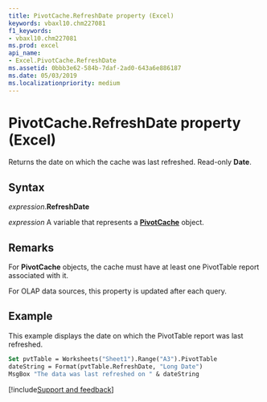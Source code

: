 ```yaml
---
title: PivotCache.RefreshDate property (Excel)
keywords: vbaxl10.chm227081
f1_keywords:
- vbaxl10.chm227081
ms.prod: excel
api_name:
- Excel.PivotCache.RefreshDate
ms.assetid: 0bbb3e62-584b-7daf-2ad0-643a6e886187
ms.date: 05/03/2019
ms.localizationpriority: medium
---
```



# PivotCache.RefreshDate property (Excel)

Returns the date on which the cache was last refreshed. Read-only **Date**.


## Syntax

_expression_.**RefreshDate**

_expression_ A variable that represents a **[PivotCache](Excel.PivotCache.md)** object.


## Remarks

For **PivotCache** objects, the cache must have at least one PivotTable report associated with it.

For OLAP data sources, this property is updated after each query.


## Example

This example displays the date on which the PivotTable report was last refreshed.

```vb
Set pvtTable = Worksheets("Sheet1").Range("A3").PivotTable 
dateString = Format(pvtTable.RefreshDate, "Long Date") 
MsgBox "The data was last refreshed on " & dateString
```




[!include[Support and feedback](~/includes/feedback-boilerplate.md)]
